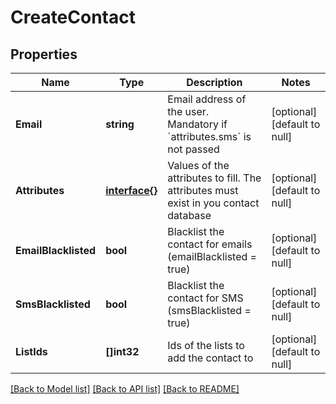 # CreateContact

## Properties
Name | Type | Description | Notes
------------ | ------------- | ------------- | -------------
**Email** | **string** | Email address of the user. Mandatory if &#x60;attributes.sms&#x60; is not passed | [optional] [default to null]
**Attributes** | [**interface{}**](interface{}.md) | Values of the attributes to fill. The attributes must exist in you contact database | [optional] [default to null]
**EmailBlacklisted** | **bool** | Blacklist the contact for emails (emailBlacklisted &#x3D; true) | [optional] [default to null]
**SmsBlacklisted** | **bool** | Blacklist the contact for SMS (smsBlacklisted &#x3D; true) | [optional] [default to null]
**ListIds** | **[]int32** | Ids of the lists to add the contact to | [optional] [default to null]

[[Back to Model list]](../README.md#documentation-for-models) [[Back to API list]](../README.md#documentation-for-api-endpoints) [[Back to README]](../README.md)


